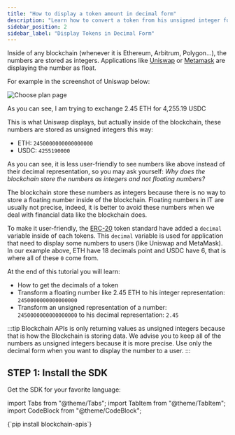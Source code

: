 ```yaml
---
title: "How to display a token amount in decimal form"
description: "Learn how to convert a token from his unsigned integer form to his decimal form. And also from his unsigned integer form to decimal form"
sidebar_position: 2
sidebar_label: "Display Tokens in Decimal Form"
---
```


Inside of any blockchain (whenever it is Ethereum, Arbitrum, Polygon...), the numbers are stored as integers.
Applications like [Uniswap](https://app.uniswap.org/#/swap) or [Metamask](https://metamask.io/) are displaying
the number as float.

For example in the screenshot of Uniswap below:

<img loading="eager" alt="Choose plan page" src="/img/docs/decimals/uniswap.png" />

As you can see, I am trying to exchange 2.45 ETH for 4,255.19 USDC

This is what Uniswap displays, but actually inside of the blockchain, these numbers are stored as unsigned integers this way:

- ETH: `2450000000000000000`
- USDC: `4255190000`

As you can see, it is less user-friendly to see numbers like above instead of their decimal representation, so you may ask
yourself: _Why does the blockchain store the numbers as integers and not floating numbers?_

The blockchain store these numbers as integers because there is no way to store a floating number inside of the blockchain.
Floating numbers in IT are usually not precise, indeed, it is better to avoid these numbers when we deal with financial data
like the blockchain does.

To make it user-friendly, the [ERC-20](https://ethereum.org/en/developers/docs/standards/tokens/erc-20/) token standard have
added a `decimal` variable inside of each tokens. This `decimal` variable is used for application that need to display some
numbers to users (like Uniswap and MetaMask). In our example above, ETH have 18 decimals point and USDC have 6, that is where all
of these `0` come from.

At the end of this tutorial you will learn:
- How to get the decimals of a token
- Transform a floating number like 2.45 ETH to his integer representation: `2450000000000000000`
- Transform an unsigned representation of a number: `2450000000000000000` to his decimal representation: `2.45`

:::tip
Blockchain APIs is only returning values as unsigned integers because that is how the Blockchain is storing data. We advise you to keep
all of the numbers as unsigned integers because it is more precise. Use only the decimal form when you want to display the number to a user.
:::

## STEP 1: Install the SDK

Get the SDK for your favorite language:

import Tabs from "@theme/Tabs";
import TabItem from "@theme/TabItem";
import CodeBlock from "@theme/CodeBlock";

<Tabs groupId="programming-language" queryString>
    <TabItem value="python" label="Python" default>
        <CodeBlock language="shell">
            {`pip install blockchain-apis`}
        </CodeBlock>
    </TabItem>
</Tabs>



